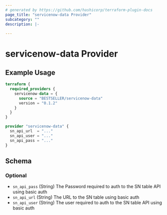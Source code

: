 ```yaml
---
# generated by https://github.com/hashicorp/terraform-plugin-docs
page_title: "servicenow-data Provider"
subcategory: ""
description: |-
  
---
```


# servicenow-data Provider



## Example Usage

```terraform
terraform {
  required_providers {
    servicenow-data = {
      source = "BESTSELLER/servicenow-data"
      version = "0.1.2"
    }
  }
}

provider "servicenow-data" {
  sn_api_url  = "..."
  sn_api_user = "..."
  sn_api_pass = "..."
}
```

<!-- schema generated by tfplugindocs -->
## Schema

### Optional

- `sn_api_pass` (String) The Password required to auth to the SN table API using basic auth
- `sn_api_url` (String) The URL to the SN table using basic auth
- `sn_api_user` (String) The user required to auth to the SN table API using basic auth
